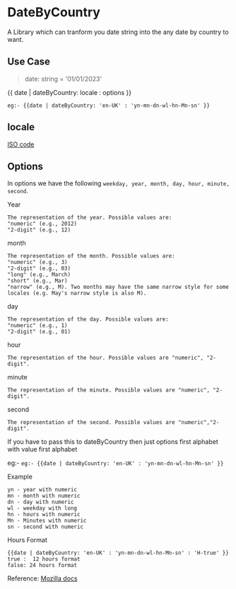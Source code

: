 # DateByCountry

A Library which can tranform you date string into the any date by country to want.

## Use Case

> date: string = '01/01/2023' 

{{ date | dateByCountry: locale : options }}

`eg:- {{date | dateByCountry: 'en-UK' : 'yn-mn-dn-wl-hn-Mn-sn' }}`

## locale

[ISO code](http://www.lingoes.net/en/translator/langcode.htm)

## Options

In options we have the following `weekday, year, month, day, hour, minute, second`.

Year

    The representation of the year. Possible values are:
    "numeric" (e.g., 2012)
    "2-digit" (e.g., 12)

month

    The representation of the month. Possible values are:
    "numeric" (e.g., 3)
    "2-digit" (e.g., 03)
    "long" (e.g., March)
    "short" (e.g., Mar)
    "narrow" (e.g., M). Two months may have the same narrow style for some locales (e.g. May's narrow style is also M).

day

    The representation of the day. Possible values are:
    "numeric" (e.g., 1)
    "2-digit" (e.g., 01)

hour

    The representation of the hour. Possible values are "numeric", "2-digit".

minute

    The representation of the minute. Possible values are "numeric", "2-digit".

second

    The representation of the second. Possible values are "numeric","2-digit".

If you have to pass this to dateByCountry then just options first alphabet with value first alphabet

eg:- `eg:- {{date | dateByCountry: 'en-UK' : 'yn-mn-dn-wl-hn-Mn-sn' }}`

Example 

    yn - year with numeric
    mn - month with numeric
    dn - day with numeric
    wl - weekday with long
    hn - hours with numeric
    Mn - Minutes with numeric
    sn - second with numeric
    
Hours Format

    {{date | dateByCountry: 'en-UK' : 'yn-mn-dn-wl-hn-Mn-sn' : 'H-true' }}
    true :  12 hours format 
    false: 24 hours format

Reference:
    [Mozilla docs](https://developer.mozilla.org/en-US/docs/Web/JavaScript/Reference/Global_Objects/Intl/DateTimeFormat/DateTimeFormat#specifications)
    
